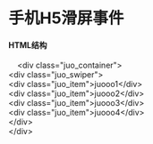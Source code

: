 # 手机H5滑屏事件

#### HTML结构<br>
     \<div class="juo_container"><br>
        \<div class="juo_swiper"><br>
            \<div class="juo_item">juooo1\</div><br>
            \<div class="juo_item">juooo2\</div><br>
            \<div class="juo_item">juooo3\</div><br>
            \<div class="juo_item">juooo4\</div><br>
        \</div><br>
     \</div><br>




